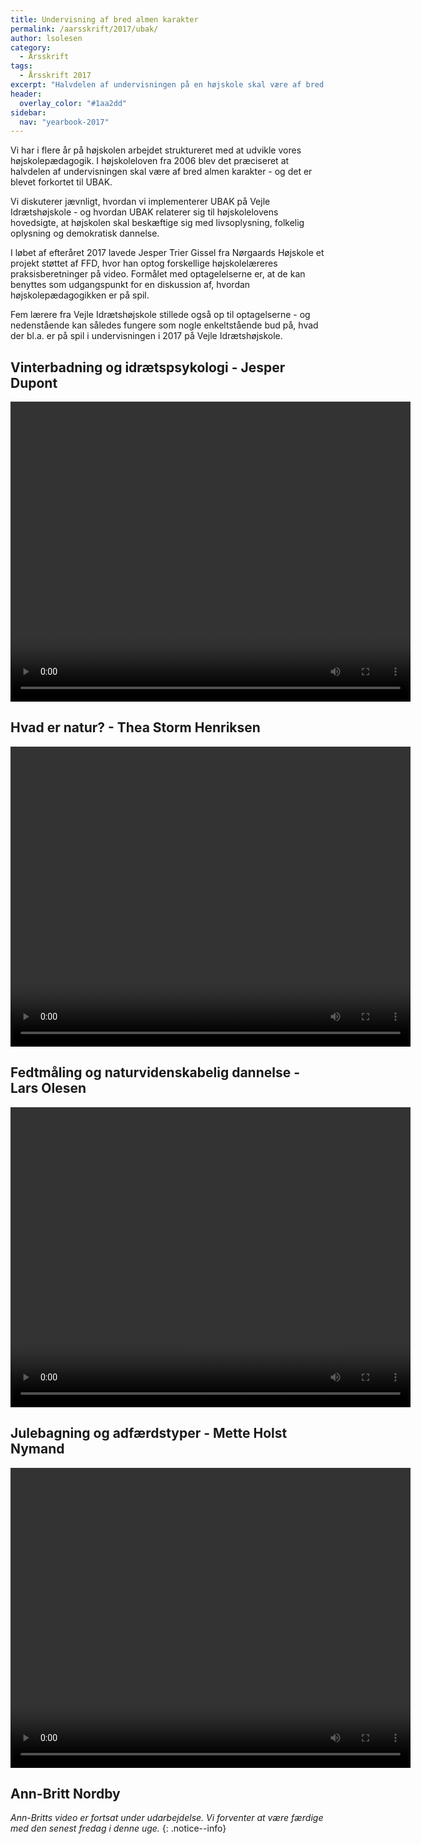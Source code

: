 ```yaml
---
title: Undervisning af bred almen karakter
permalink: /aarsskrift/2017/ubak/
author: lsolesen
category:
  - Årsskrift
tags:
  - Årsskrift 2017
excerpt: "Halvdelen af undervisningen på en højskole skal være af bred almen karakter. Se fem højskolelæreres bud på en praksisfortælling fra deres undervisning, hvor der er noget på spil; Jesper Dupont, Thea Storm Henriksen, Mette Holst Nymand, Ann-Britt Nordby og Lars Olesen."
header:
  overlay_color: "#1aa2dd"
sidebar:
  nav: "yearbook-2017"
---
```


Vi har i flere år på højskolen arbejdet struktureret med at udvikle vores højskolepædagogik. I højskoleloven fra 2006 blev det præciseret at halvdelen af undervisningen skal være af bred almen karakter - og det er blevet forkortet til UBAK.

Vi diskuterer jævnligt, hvordan vi implementerer UBAK på Vejle Idrætshøjskole - og hvordan UBAK relaterer sig til højskolelovens hovedsigte, at højskolen skal beskæftige sig med livsoplysning, folkelig oplysning og demokratisk dannelse.
 
I løbet af efteråret 2017 lavede Jesper Trier Gissel fra Nørgaards Højskole et projekt støttet af FFD, hvor han optog forskellige højskolelæreres praksisberetninger på video. Formålet med optagelelserne er, at de kan benyttes som udgangspunkt for en diskussion af, hvordan højskolepædagogikken er på spil.

Fem lærere fra Vejle Idrætshøjskole stillede også op til optagelserne - og nedenstående kan således fungere som nogle enkeltstående bud på, hvad der bl.a. er på spil i undervisningen i 2017 på Vejle Idrætshøjskole.

## Vinterbadning og idrætspsykologi - Jesper Dupont

<video width="640" height="480" controls>
  <source src="/assets/images/yearbooks/2017/jesper-dupont.mp4" type="video/mp4">
  Din browser understøtter ikke video tagget.
</video>

## Hvad er natur? - Thea Storm Henriksen

<video width="640" height="480" controls>
  <source src="/assets/images/yearbooks/2017/thea-storm-henriksen.mp4" type="video/mp4">
  Din browser understøtter ikke video tagget.
</video>

## Fedtmåling og naturvidenskabelig dannelse - Lars Olesen

<video width="640" height="480" controls>
  <source src="/assets/images/yearbooks/2017/lars-olesen.mp4" type="video/mp4">
  Din browser understøtter ikke video tagget.
</video>

## Julebagning og adfærdstyper - Mette Holst Nymand

<video width="640" height="480" controls>
  <source src="/assets/images/yearbooks/2017/mette-holst-nymand.mp4" type="video/mp4">
  Din browser understøtter ikke video tagget.
</video>

## Ann-Britt Nordby

_Ann-Britts video er fortsat under udarbejdelse. Vi forventer at være færdige med den senest fredag i denne uge._
{: .notice--info}